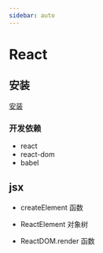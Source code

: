 ```yaml
---
sidebar: auto
---
```


# React

## 安装

[安装](https://zh-hans.reactjs.org/docs/getting-started.html)

### 开发依赖

- react
- react-dom
- babel

## jsx

- createElement 函数

- ReactElement 对象树

- ReactDOM.render 函数
